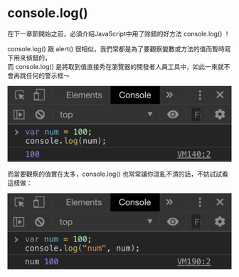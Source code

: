 # console.log\(\)

在下一章節開始之前，必須介紹JavaScript中用了除錯的好方法 console.log\(\) ！

console.log\(\) 跟 alert\(\) 很相似，我們常都是為了要觀察變數或方法的值而暫時寫下用來偵錯的，  
而 console.log\(\) 是將取到值直接秀在瀏覽器的開發者人員工具中，如此一來就不會再跳任何的警示框～

![](../.gitbook/assets/image%20%2814%29.png)

而當要觀察的值實在太多，console.log\(\) 也常常讓你混亂不清的話，不妨試試看這樣做：

![](../.gitbook/assets/image%20%281%29.png)



